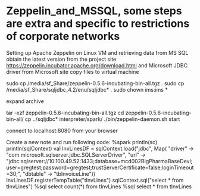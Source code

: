 # Zeppelin_and_MSSQL, some steps are extra and specific to restrictions of corporate networks
Setting up Apache Zeppelin on Linux VM and retrieving data from MS SQL
obtain the latest version from the project site https://zeppelin.incubator.apache.org/download.html 
and Microsoft JDBC driver from Microsoft site
copy files to virtual machine

sudo cp /media/sf_Share/zeppelin-0.5.6-incubating-bin-all.tgz .
sudo cp /media/sf_Share/sqljdbc_4.2/enu/sqljdbc* .
sudo chown ims:ims *

expand archive

tar -xzf zeppelin-0.5.6-incubating-bin-all.tgz
cd zeppelin-0.5.6-incubating-bin-all/
cp ../sqljdbc* interpreter/spark/
./bin/zeppelin-daemon.sh start

connect to localhost:8080 from your browser

Create a new note and run following code:
%spark println(sc)
println(sqlContext)
val InvLinesDF = sqlContext.load("jdbc", Map( "driver" -> "com.microsoft.sqlserver.jdbc.SQLServerDriver", "url" -> "jdbc:sqlserver://10.100.49.52:1433;database=mcd002BigPharmaBaseDevl;user=gregtest;password=gregtest;trustServerCertificate=false;loginTimeout=30;", "dbtable" -> "tbInvoiceLine"))
InvLinesDF.registerTempTable("tInvLines")
sqlContext.sql("select * from tInvLines")
%sql select count(*) from tInvLines
%sql select * from tInvLines

